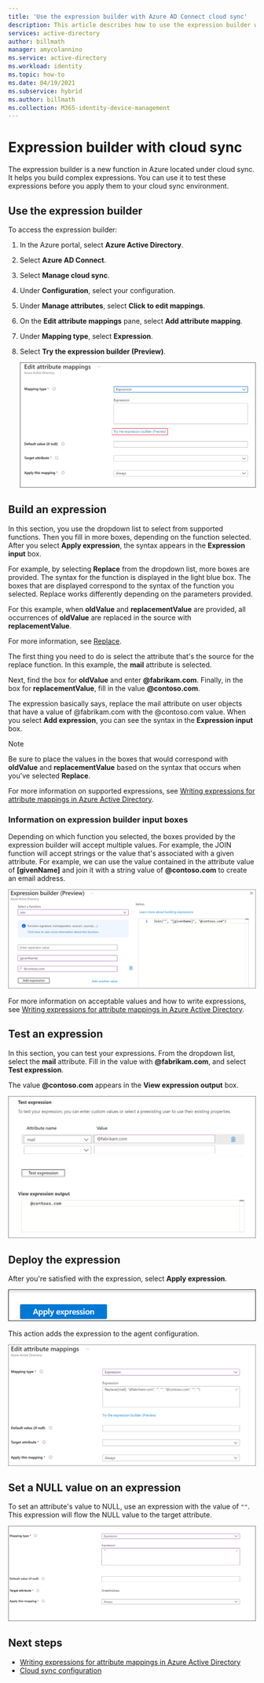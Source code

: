 ```yaml
---
title: 'Use the expression builder with Azure AD Connect cloud sync'
description: This article describes how to use the expression builder with cloud sync.
services: active-directory
author: billmath
manager: amycolannino
ms.service: active-directory
ms.workload: identity
ms.topic: how-to
ms.date: 04/19/2021
ms.subservice: hybrid
ms.author: billmath
ms.collection: M365-identity-device-management
---
```


# Expression builder with cloud sync
The expression builder is a new function in Azure located under cloud sync. It helps you build complex expressions. You can use it to test these expressions before you apply them to your cloud sync environment.

## Use the expression builder
To access the expression builder:

 1. In the Azure portal, select **Azure Active Directory**.
 1. Select **Azure AD Connect**.
 1. Select **Manage cloud sync**.
 1. Under **Configuration**, select your configuration.
 1. Under **Manage attributes**, select **Click to edit mappings**.
 1. On the **Edit attribute mappings** pane, select **Add attribute mapping**.
 1. Under **Mapping type**, select **Expression**.
 1. Select **Try the expression builder (Preview)**.
 
    ![Screenshot that shows using expression builder.](media/how-to-expression-builder/expression-1.png)

## Build an expression
In this section, you use the dropdown list to select from supported functions. Then you fill in more boxes, depending on the function selected. After you select **Apply expression**, the syntax appears in the **Expression input** box.

For example, by selecting **Replace** from the dropdown list, more boxes are provided. The syntax for the function is displayed in the light blue box. The boxes that are displayed correspond to the syntax of the function you selected. Replace works differently depending on the parameters provided.

For this example, when **oldValue** and **replacementValue** are provided, all occurrences of **oldValue** are replaced in the source with **replacementValue**.

For more information, see [Replace](reference-expressions.md#replace).

The first thing you need to do is select the attribute that's the source for the replace function. In this example, the **mail** attribute is selected.

Next, find the box for **oldValue** and enter **@fabrikam.com**. Finally, in the box for **replacementValue**, fill in the value **@contoso.com**.

The expression basically says, replace the mail attribute on user objects that have a value of @fabrikam.com with the @contoso.com value. When you select **Add expression**, you can see the syntax in the **Expression input** box.

>[!NOTE]
>Be sure to place the values in the boxes that would correspond with **oldValue** and **replacementValue** based on the syntax that occurs when you've selected **Replace**.

For more information on supported expressions, see [Writing expressions for attribute mappings in Azure Active Directory](reference-expressions.md).

### Information on expression builder input boxes
Depending on which function you selected, the boxes provided by the expression builder will accept multiple values. For example, the JOIN function will accept strings or the value that's associated with a given attribute. For example, we can use the value contained in the attribute value of **[givenName]** and join it with a string value of **@contoso.com** to create an email address.

  ![Screenshot that shows input box values.](media/how-to-expression-builder/expression-8.png)

For more information on acceptable values and how to write expressions, see [Writing expressions for attribute mappings in Azure Active Directory](reference-expressions.md).

## Test an expression
In this section, you can test your expressions. From the dropdown list, select the **mail** attribute. Fill in the value with **@fabrikam.com**, and select **Test expression**.

The value **@contoso.com** appears in the **View expression output** box.

 ![Screenshot that shows testing your expression.](media/how-to-expression-builder/expression-4.png)

## Deploy the expression
After you're satisfied with the expression, select **Apply expression**.

![Screenshot that shows adding your expression.](media/how-to-expression-builder/expression-5.png)

This action adds the expression to the agent configuration.

![Screenshot that shows agent configuration.](media/how-to-expression-builder/expression-6.png)

## Set a NULL value on an expression
To set an attribute's value to NULL, use an expression with the value of `""`. This expression will flow the NULL value to the target attribute.

![Screenshot that shows a NULL value.](media/how-to-expression-builder/expression-7.png)


## Next steps 

- [Writing expressions for attribute mappings in Azure Active Directory](reference-expressions.md)
- [Cloud sync configuration](how-to-configure.md)
